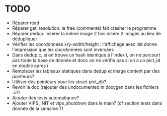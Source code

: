 # TODO

- Réparer read
- Réparer get_resolution: le free (commenté) fait crasher le programme
- Réparer dedup: insérer la même image 2 fois insère 2 images au lieu de dédupliquer
- Vérifier les coordonnées x/y-width/height : l'affichage avec list donne l'impression que les
  coordonnées sont inversées
- Dans dedup.c, si on trouve un hash identique à l'index i, on ne parcourt pas toute
  la base de donnée et donc on ne vérifie pas si on a un pict_id en double après i
- Remplacer les tableaux statiques dans dedup et image content par des pointeurs?
- Utiliser des pointeurs pour les struct pict_db?
- Revoir la doc (rajouter des undocumented in doxygen dans les fichiers .c?)
- Ajouter des tests automatiques?
- Ajouter VIPS_INIT et vips_shutdown dans le main? (cf section tests dans donnée de la semaine 7)
